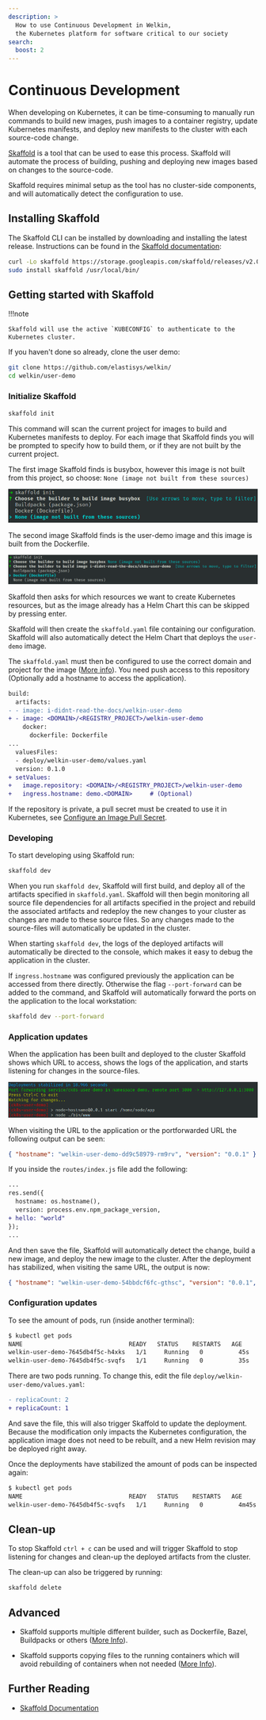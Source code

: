 ```yaml
---
description: >
  How to use Continuous Development in Welkin,
  the Kubernetes platform for software critical to our society
search:
  boost: 2
---
```


# Continuous Development

When developing on Kubernetes, it can be time-consuming to manually run commands to build new images,
push images to a container registry, update Kubernetes manifests, and deploy new manifests to the cluster with
each source-code change.

[Skaffold](https://skaffold.dev/) is a tool that can be used to ease this process.
Skaffold will automate the process of building, pushing and deploying new images based on changes to the source-code.

Skaffold requires minimal setup as the tool has no cluster-side components, and will automatically detect the configuration to use.

## Installing Skaffold

The Skaffold CLI can be installed by downloading and installing the latest release. Instructions can be found in the [Skaffold
documentation](https://skaffold.dev/docs/install/):

```sh
curl -Lo skaffold https://storage.googleapis.com/skaffold/releases/v2.0.1/skaffold-linux-amd64 && \
sudo install skaffold /usr/local/bin/
```

## Getting started with Skaffold

!!!note

    Skaffold will use the active `KUBECONFIG` to authenticate to the Kubernetes cluster.

If you haven't done so already, clone the user demo:

```bash
git clone https://github.com/elastisys/welkin/
cd welkin/user-demo
```

### Initialize Skaffold

```bash
skaffold init
```

This command will scan the current project for images to build and Kubernetes manifests to deploy. For each image that
Skaffold finds you will be prompted to specify how to build them, or if they are not built by the current project.

The first image Skaffold finds is busybox, however this image is not built from this project, so choose:
`None (image not built from these sources)`

![Skaffold init Output1](img/skaffold-busybox.png)

The second image Skaffold finds is the user-demo image and this image is built from the Dockerfile.

![Skaffold init Output2](img/skaffold-user-demo.png)

Skaffold then asks for which resources we want to create Kubernetes resources, but as the image already has a Helm Chart
this can be skipped by pressing enter.

Skaffold will then create the `skaffold.yaml` file containing our configuration. Skaffold will also automatically detect the
Helm Chart that deploys the `user-demo` image.

The `skaffold.yaml` must then be configured to use the correct domain and project for the image
([More info](registry.md#configure-container-registry-credentials)). You need push access to this repository
(Optionally add a hostname to access the application).

```diff
build:
  artifacts:
- - image: i-didnt-read-the-docs/welkin-user-demo
+ - image: <DOMAIN>/<REGISTRY_PROJECT>/welkin-user-demo
    docker:
      dockerfile: Dockerfile
...
  valuesFiles:
  - deploy/welkin-user-demo/values.yaml
  version: 0.1.0
+ setValues:
+   image.repository: <DOMAIN>/<REGISTRY_PROJECT>/welkin-user-demo
+   ingress.hostname: demo.<DOMAIN>     # (Optional)
```

If the repository is private, a pull secret must be created to use it in Kubernetes, see [Configure an Image Pull Secret](kubernetes-api.md#configure-an-image-pull-secret).

### Developing

To start developing using Skaffold run:

```bash
skaffold dev
```

When you run `skaffold dev`, Skaffold will first build, and deploy all of the artifacts specified in `skaffold.yaml`.
Skaffold will then begin monitoring all source file dependencies for all artifacts specified in the project and rebuild
the associated artifacts and redeploy the new changes to your cluster as changes are made to these source files.
So any changes made to the source-files will automatically be updated in the cluster.

When starting `skaffold dev`, the logs of the deployed artifacts will automatically be directed to the console, which makes it
easy to debug the application in the cluster.

If `ingress.hostname` was configured previously the application can be accessed from there directly. Otherwise the flag
`--port-forward` can be added to the command, and Skaffold will automatically forward the ports on the application
to the local workstation:

```bash
skaffold dev --port-forward
```

### Application updates

When the application has been built and deployed to the cluster Skaffold shows which URL to access,
shows the logs of the application, and starts listening for changes in the source-files.

![Skaffold Output1](img/skaffold-output1.png)

When visiting the URL to the application or the portforwarded URL the following output can be seen:

```json
{ "hostname": "welkin-user-demo-dd9c58979-rm9rv", "version": "0.0.1" }
```

If you inside the `routes/index.js` file add the following:

```diff
...
res.send({
  hostname: os.hostname(),
  version: process.env.npm_package_version,
+ hello: "world"
});
...
```

And then save the file, Skaffold will automatically detect the change, build a new image, and deploy the new image
to the cluster. After the deployment has stabilized, when visiting the same URL, the output is now:

```json
{ "hostname": "welkin-user-demo-54bbdcf6fc-gthsc", "version": "0.0.1", "hello": "world" }
```

### Configuration updates

To see the amount of pods, run (inside another terminal):

```bash
$ kubectl get pods
NAME                              READY   STATUS    RESTARTS   AGE
welkin-user-demo-7645db4f5c-h4xks   1/1     Running   0          45s
welkin-user-demo-7645db4f5c-svqfs   1/1     Running   0          35s
```

There are two pods running. To change this, edit the file `deploy/welkin-user-demo/values.yaml`:

```diff
- replicaCount: 2
+ replicaCount: 1
```

And save the file, this will also trigger Skaffold to update the deployment.
Because the modification only impacts the Kubernetes configuration, the application image does
not need to be rebuilt, and a new Helm revision may be deployed right away.

Once the deployments have stabilized the amount of pods can be inspected again:

```bash
$ kubectl get pods
NAME                              READY   STATUS    RESTARTS   AGE
welkin-user-demo-7645db4f5c-svqfs   1/1     Running   0          4m45s
```

## Clean-up

To stop Skaffold `ctrl + c` can be used and will trigger Skaffold to stop listening for changes and
clean-up the deployed artifacts from the cluster.

The clean-up can also be triggered by running:

```bash
skaffold delete
```

## Advanced

- Skaffold supports multiple different builder, such as Dockerfile, Bazel, Buildpacks or others
  ([More Info](https://skaffold.dev/docs/builders/)).

- Skaffold supports copying files to the running containers which will avoid rebuilding of
  containers when not needed ([More Info](https://skaffold.dev/docs/filesync/)).

## Further Reading

- [Skaffold Documentation](https://skaffold.dev/docs/)

